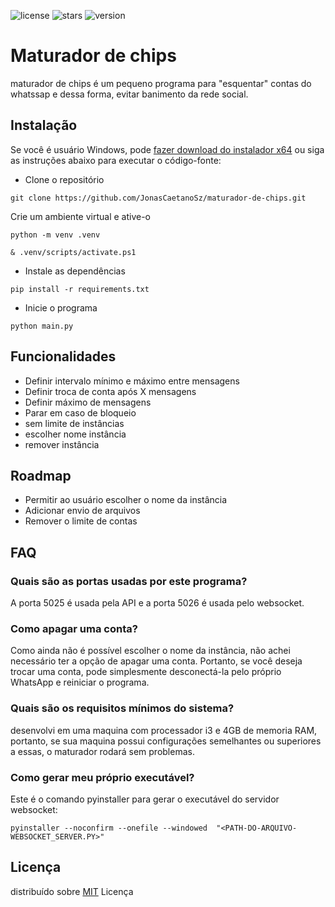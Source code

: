 ![license](https://img.shields.io/badge/License-MIT-green.svg?logo=internetarchive&logoColor=white&labelColor=464646&style=for-the-badge)
![stars](https://img.shields.io/github/stars/jonasCaetanoSz/maturador-de-chips?style=for-the-badge)
![version](https://img.shields.io/github/v/release/jonasCaetanoSz/maturador-de-chips?style=for-the-badge)

# Maturador de chips

maturador de chips é um pequeno programa para "esquentar" contas do whatssap e dessa forma, evitar banimento da rede social.


## Instalação

Se você é usuário  Windows, pode <a href="https://github.com/JonasCaetanoSz/maturador-de-chips/releases/download/27.09.2023/MaturadorSetup_27.09.2023.exe"> fazer download do instalador x64</a> ou siga as instruções abaixo para executar o código-fonte:

- Clone o repositório

```shell
git clone https://github.com/JonasCaetanoSz/maturador-de-chips.git

```

Crie um ambiente virtual e ative-o

```shell
python -m venv .venv 
```

```shell
& .venv/scripts/activate.ps1
```

- Instale as dependências


```shell
pip install -r requirements.txt
```

- Inicie o programa


```shell
python main.py
```

## Funcionalidades

- Definir intervalo mínimo e máximo entre mensagens
- Definir troca de conta após X mensagens
- Definir máximo de mensagens
- Parar em caso de bloqueio
-   sem limite de instâncias
-  escolher nome instância
 - remover instância

## Roadmap


- Permitir ao usuário escolher o nome da instância
- Adicionar envio de arquivos
- Remover o limite de contas

## FAQ


### Quais são as portas usadas por este programa?


A porta 5025 é usada pela API e a porta 5026 é usada pelo websocket.


### Como apagar uma conta?


Como ainda não é possível escolher o nome da instância, não achei necessário ter a opção de apagar uma conta. Portanto, se você deseja trocar uma conta, pode simplesmente desconectá-la pelo próprio WhatsApp e reiniciar o programa.


### Quais são os requisitos mínimos do sistema?


desenvolvi em uma maquina com processador i3 e 4GB de memoria RAM, portanto, se sua maquina possui configurações semelhantes ou superiores a essas, o maturador rodará sem problemas.


### Como gerar meu próprio executável?


Este é o comando pyinstaller para gerar o executável do servidor websocket:


```shell
pyinstaller --noconfirm --onefile --windowed  "<PATH-DO-ARQUIVO-WEBSOCKET_SERVER.PY>"
```


## Licença


distribuído sobre [MIT](https://choosealicense.com/licenses/mit/) Licença
